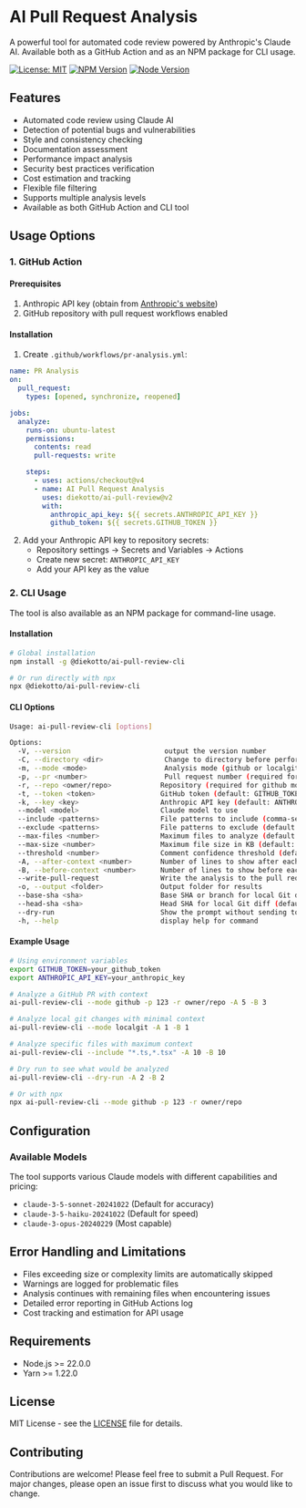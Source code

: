 # AI Pull Request Analysis

A powerful tool for automated code review powered by Anthropic's Claude AI. Available both as a GitHub Action and as an NPM package for CLI usage.

[![License: MIT](https://img.shields.io/badge/License-MIT-yellow.svg)](https://opensource.org/licenses/MIT)
[![NPM Version](https://img.shields.io/npm/v/@diekotto/ai-pull-review-cli.svg)](https://www.npmjs.com/package/@diekotto/ai-pull-review-cli)
[![Node Version](https://img.shields.io/node/v/@diekotto/ai-pull-review-cli.svg)](https://www.npmjs.com/package/@diekotto/ai-pull-review-cli)

## Features

- Automated code review using Claude AI
- Detection of potential bugs and vulnerabilities
- Style and consistency checking
- Documentation assessment
- Performance impact analysis
- Security best practices verification
- Cost estimation and tracking
- Flexible file filtering
- Supports multiple analysis levels
- Available as both GitHub Action and CLI tool

## Usage Options

### 1. GitHub Action

#### Prerequisites

1. Anthropic API key (obtain from [Anthropic's website](https://anthropic.com))
2. GitHub repository with pull request workflows enabled

#### Installation

1. Create `.github/workflows/pr-analysis.yml`:

```yaml
name: PR Analysis
on:
  pull_request:
    types: [opened, synchronize, reopened]

jobs:
  analyze:
    runs-on: ubuntu-latest
    permissions:
      contents: read
      pull-requests: write

    steps:
      - uses: actions/checkout@v4
      - name: AI Pull Request Analysis
        uses: diekotto/ai-pull-review@v2
        with:
          anthropic_api_key: ${{ secrets.ANTHROPIC_API_KEY }}
          github_token: ${{ secrets.GITHUB_TOKEN }}
```

2. Add your Anthropic API key to repository secrets:
   - Repository settings → Secrets and Variables → Actions
   - Create new secret: `ANTHROPIC_API_KEY`
   - Add your API key as the value

### 2. CLI Usage

The tool is also available as an NPM package for command-line usage.

#### Installation

```bash
# Global installation
npm install -g @diekotto/ai-pull-review-cli

# Or run directly with npx
npx @diekotto/ai-pull-review-cli
```

#### CLI Options

```bash
Usage: ai-pull-review-cli [options]

Options:
  -V, --version                       output the version number
  -C, --directory <dir>               Change to directory before performing any operations
  -m, --mode <mode>                   Analysis mode (github or localgit) (default: "localgit")
  -p, --pr <number>                   Pull request number (required for github mode)
  -r, --repo <owner/repo>            Repository (required for github mode)
  -t, --token <token>                GitHub token (default: GITHUB_TOKEN env)
  -k, --key <key>                    Anthropic API key (default: ANTHROPIC_API_KEY env)
  --model <model>                    Claude model to use
  --include <patterns>               File patterns to include (comma-separated)
  --exclude <patterns>               File patterns to exclude (default: node_modules, dist, build, etc.)
  --max-files <number>               Maximum files to analyze (default: "50")
  --max-size <number>                Maximum file size in KB (default: "100")
  --threshold <number>               Comment confidence threshold (default: "0.6")
  -A, --after-context <number>       Number of lines to show after each change (default: "10")
  -B, --before-context <number>      Number of lines to show before each change (default: "10")
  --write-pull-request               Write the analysis to the pull request as a comment
  -o, --output <folder>              Output folder for results
  --base-sha <sha>                   Base SHA or branch for local Git diff
  --head-sha <sha>                   Head SHA for local Git diff (default: "HEAD")
  --dry-run                          Show the prompt without sending to the model
  -h, --help                         display help for command
```

#### Example Usage

```bash
# Using environment variables
export GITHUB_TOKEN=your_github_token
export ANTHROPIC_API_KEY=your_anthropic_key

# Analyze a GitHub PR with context
ai-pull-review-cli --mode github -p 123 -r owner/repo -A 5 -B 3

# Analyze local git changes with minimal context
ai-pull-review-cli --mode localgit -A 1 -B 1

# Analyze specific files with maximum context
ai-pull-review-cli --include "*.ts,*.tsx" -A 10 -B 10

# Dry run to see what would be analyzed
ai-pull-review-cli --dry-run -A 2 -B 2

# Or with npx
npx ai-pull-review-cli --mode github -p 123 -r owner/repo
```

## Configuration

### Available Models

The tool supports various Claude models with different capabilities and pricing:

- `claude-3-5-sonnet-20241022` (Default for accuracy)
- `claude-3-5-haiku-20241022` (Default for speed)
- `claude-3-opus-20240229` (Most capable)

## Error Handling and Limitations

- Files exceeding size or complexity limits are automatically skipped
- Warnings are logged for problematic files
- Analysis continues with remaining files when encountering issues
- Detailed error reporting in GitHub Actions log
- Cost tracking and estimation for API usage

## Requirements

- Node.js >= 22.0.0
- Yarn >= 1.22.0

## License

MIT License - see the [LICENSE](LICENSE) file for details.

## Contributing

Contributions are welcome! Please feel free to submit a Pull Request. For major changes, please open an issue first to discuss what you would like to change.
